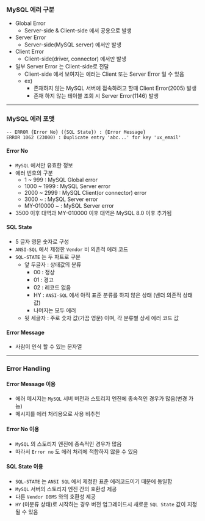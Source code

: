 ### MySQL 에러 구분
- Global Error
	- Server-side & Client-side 에서 공용으로 발생
- Server Error
	- Server-side(MySQL server) 에서만 발생
- Client Error
	- Client-side(driver, connector) 에서만 발생
- 일부 Server Error 는 Client-side로 전달
	- Client-side 에서 보여지는 에러는 Client 또는 Server Error 일 수 있음
	- ex)
		- 존재하지 않는 MySQL 서버에 접속하려고 할때 Client Error(2005) 발생
		- 존재 하지 않는 테이블 조회 시 Server Error(1146) 발생

---
### MySQL 에러 포맷
```mysql
-- ERROR {Error No} ({SQL State}) : {Error Message}
ERROR 1062 (23000) : Duplicate entry 'abc...' for key 'ux_email'
```
#### Error No
- `MySQL` 에서만 유효한 정보
- 에러 번호의 구분
	- 1 ~ 999 : MySQL Global error
	- 1000 ~ 1999 : MySQL Server error
	- 2000 ~ 2999 : MySQL Client(or connector) error
	- 3000 ~ : MySQL Server error
	- MY-010000 ~ : MySQL Server error
- 3500 이후 대역과 MY-010000 이후 대역은 MySQL 8.0 이후 추가됨

#### SQL State
- 5 글자 영문 숫자로 구성
- `ANSI-SQL` 에서 제정한 `Vendor` 비 의존적 에러 코드
- `SQL-STATE` 는 두 파트로 구분
	- 앞 두글자 : 상태값의 분류
		- 00 : 정상
		- 01 : 경고
		- 02 : 레코드 없음
		- HY : `ANSI-SQL` 에서 아직 표준 분류를 하지 않은 상태 (벤더 의존적 상태 값)
		- 나머지는 모두 에러
	- 뒷 세글자 : 주로 숫자 값(가끔 영문) 이며, 각 분류별 상세 에러 코드 값

#### Error Message
- 사람이 인식 할 수 있는 문자열

---
### Error Handling

#### Error Message 이용
- 에러 메시지는 `MySQL` 서버 버전과 스토리지 엔진에 종속적인 경우가 많음(변경 가능)
- 메시지를 에러 처리용으로 사용 비추천

#### Error No 이용
- `MySQL` 의 스토리지 엔진에 종속적인 경우가 많음
- 따라서 `Error no` 도 에러 처리에 적합하지 않을 수 있음

#### SQL State 이용
- `SQL-STATE` 는 `ANSI SQL` 에서 제정한 표준 에러코드이기 때문에 동일함
- `MySQL` 서버의 스토리지 엔진 간의 호환성 제공
- 다른 `Vendor DBMS` 와의 호환성 제공
- `HY` (미분류 상태)로 시작하는 경우 버전 업그레이드시 새로운 `SQL State` 값이 지정될 수 있음